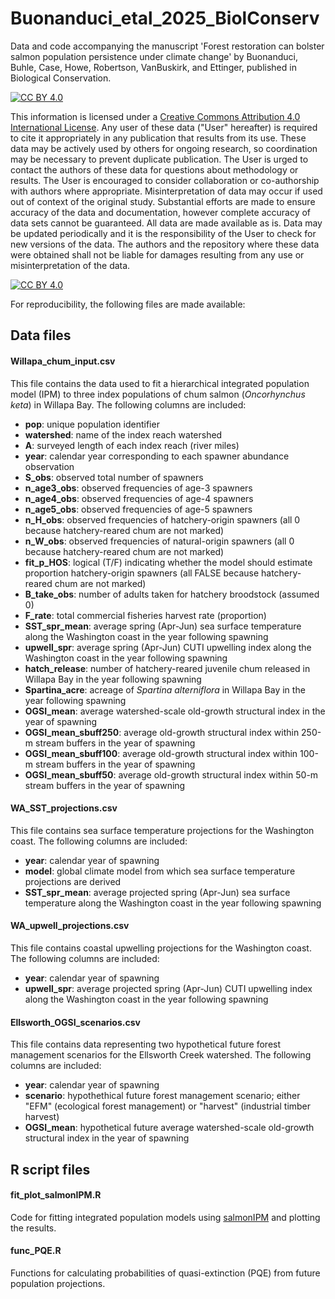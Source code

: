 # Buonanduci_etal_2025_BiolConserv
Data and code accompanying the manuscript 'Forest restoration can bolster salmon population persistence under climate change' by Buonanduci, Buhle, Case, Howe, Robertson, VanBuskirk, and Ettinger, published in Biological Conservation.


[![CC BY 4.0][cc-by-shield]][cc-by]

This information is licensed under a
[Creative Commons Attribution 4.0 International License][cc-by]. Any user of these data ("User" hereafter) is required to cite it appropriately in any publication that results from its use. These data may be actively used by others for ongoing research, so coordination may be necessary to prevent duplicate publication. The User is urged to contact the authors of these data for questions about methodology or results.  The User is encouraged to consider collaboration or co-authorship with authors where appropriate. Misinterpretation of data may occur if used out of context of the original study. Substantial efforts are made to ensure accuracy of the data and documentation, however complete accuracy of data sets cannot be guaranteed. All data are made available as is. Data may be updated periodically and it is the responsibility of the User to check for new versions of the data. The authors and the repository where these data were obtained shall not be liable for damages resulting from any use or misinterpretation of the data.

[![CC BY 4.0][cc-by-image]][cc-by]

[cc-by]: http://creativecommons.org/licenses/by/4.0/
[cc-by-image]: https://i.creativecommons.org/l/by/4.0/88x31.png
[cc-by-shield]: https://img.shields.io/badge/License-CC%20BY%204.0-lightgrey.svg



For reproducibility, the following files are made available:

## Data files

#### Willapa_chum_input.csv
This file contains the data used to fit a hierarchical integrated population model (IPM) to three index populations of chum salmon (*Oncorhynchus keta*) in Willapa Bay. The following columns are included:

- **pop**: unique population identifier
- **watershed**: name of the index reach watershed
- **A**: surveyed length of each index reach (river miles)
- **year**: calendar year corresponding to each spawner abundance observation
- **S_obs**: observed total number of spawners
- **n_age3_obs**: observed frequencies of age-3 spawners
- **n_age4_obs**: observed frequencies of age-4 spawners
- **n_age5_obs**: observed frequencies of age-5 spawners
- **n_H_obs**: observed frequencies of hatchery-origin spawners (all 0 because hatchery-reared chum are not marked)
- **n_W_obs**: observed frequencies of natural-origin spawners (all 0 because hatchery-reared chum are not marked)
- **fit_p_HOS**: logical (T/F) indicating whether the model should estimate proportion hatchery-origin spawners (all FALSE because hatchery-reared chum are not marked)
- **B_take_obs**: number of adults taken for hatchery broodstock (assumed 0)
- **F_rate**: total commercial fisheries harvest rate (proportion) 
- **SST_spr_mean**: average spring (Apr-Jun) sea surface temperature along the Washington coast in the year following spawning
- **upwell_spr**: average spring (Apr-Jun) CUTI upwelling index along the Washington coast in the year following spawning
- **hatch_release**: number of hatchery-reared juvenile chum released in Willapa Bay in the year following spawning
- **Spartina_acre**: acreage of *Spartina alterniflora* in Willapa Bay in the year following spawning
- **OGSI_mean**: average watershed-scale old-growth structural index in the year of spawning
- **OGSI_mean_sbuff250**: average old-growth structural index within 250-m stream buffers in the year of spawning
- **OGSI_mean_sbuff100**: average old-growth structural index within 100-m stream buffers in the year of spawning
- **OGSI_mean_sbuff50**: average old-growth structural index within 50-m stream buffers in the year of spawning

#### WA_SST_projections.csv
This file contains sea surface temperature projections for the Washington coast. The following columns are included:

- **year**: calendar year of spawning
- **model**: global climate model from which sea surface temperature projections are derived
- **SST_spr_mean**: average projected spring (Apr-Jun) sea surface temperature along the Washington coast in the year following spawning

#### WA_upwell_projections.csv
This file contains coastal upwelling projections for the Washington coast. The following columns are included:

- **year**: calendar year of spawning
- **upwell_spr**: average projected spring (Apr-Jun) CUTI upwelling index along the Washington coast in the year following spawning

#### Ellsworth_OGSI_scenarios.csv
This file contains data representing two hypothetical future forest management scenarios for the Ellsworth Creek watershed. The following columns are included:

- **year**: calendar year of spawning
- **scenario**: hypothethical future forest management scenario; either "EFM" (ecological forest management) or "harvest" (industrial timber harvest)
- **OGSI_mean**: hypothetical future average watershed-scale old-growth structural index in the year of spawning



## R script files

#### fit_plot_salmonIPM.R
Code for fitting integrated population models using [salmonIPM](https://github.com/ebuhle/salmonIPM) and plotting the results.

#### func_PQE.R
Functions for calculating probabilities of quasi-extinction (PQE) from future population projections.
